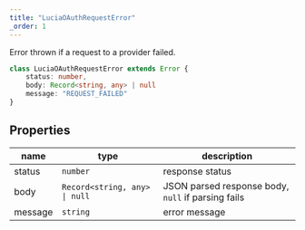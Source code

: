 ```yaml
---
title: "LuciaOAuthRequestError"
_order: 1
---
```


Error thrown if a request to a provider failed.

```ts
class LuciaOAuthRequestError extends Error {
    status: number,
    body: Record<string, any> | null
    message: "REQUEST_FAILED"
}
```

## Properties

| name    | type                          | description                                        |
| ------- | ----------------------------- | -------------------------------------------------- |
| status  | `number`                      | response status                                    |
| body    | `Record<string, any> \| null` | JSON parsed response body, `null` if parsing fails |
| message | `string`                      | error message                                      |